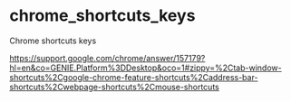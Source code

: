# chrome_shortcuts_keys
Chrome shortcuts keys

https://support.google.com/chrome/answer/157179?hl=en&co=GENIE.Platform%3DDesktop&oco=1#zippy=%2Ctab-window-shortcuts%2Cgoogle-chrome-feature-shortcuts%2Caddress-bar-shortcuts%2Cwebpage-shortcuts%2Cmouse-shortcuts
